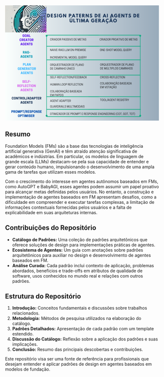 ![Descrição da Imagem](https://raw.githubusercontent.com/samuelfernandof/ai-agents-design-patterns/main/Blue%20and%20Green%20Corporate%20project%20phases%20chart%20graph%20(1).png)

## Resumo

Foundation Models (FMs) são a base das tecnologias de inteligência artificial generativa (GenAI) e têm atraído atenção significativa de acadêmicos e indústrias. Em particular, os modelos de linguagem de grande escala (LLMs) destacam-se pela sua capacidade de entender e gerar conteúdo humano, impulsionando o desenvolvimento de uma ampla gama de tarefas que utilizam esses modelos.

Com o crescimento do interesse em agentes autônomos baseados em FMs, como AutoGPT e BabyAGI, esses agentes podem assumir um papel proativo para alcançar metas definidas pelos usuários. No entanto, a construção e implementação de agentes baseados em FM apresentam desafios, como a dificuldade em compreender e executar tarefas complexas, a limitação de informações contextuais fornecidas pelos usuários e a falta de explicabilidade em suas arquiteturas internas.

## Contribuições do Repositório

- **Catálogo de Padrões:** Uma coleção de padrões arquitetônicos que oferece soluções de design para implementações práticas de agentes.
- **Ecosistema de Agentes:** Um guia com anotações sobre padrões arquitetônicos para auxiliar no design e desenvolvimento de agentes baseados em FM.
- **Análise Curada:** Cada padrão inclui contexto de aplicação, problemas abordados, benefícios e trade-offs em atributos de qualidade de software, usos conhecidos no mundo real e relações com outros padrões.

## Estrutura do Repositório

1. **Introdução:** Conceitos fundamentais e discussões sobre trabalhos relacionados.
2. **Metodologia:** Métodos de pesquisa utilizados na elaboração do catálogo.
3. **Padrões Detalhados:** Apresentação de cada padrão com um template estendido.
4. **Discussão do Catálogo:** Reflexão sobre a aplicação dos padrões e suas implicações.
5. **Conclusão:** Resumo das principais descobertas e contribuições.

Este repositório visa ser uma fonte de referência para profissionais que desejam entender e aplicar padrões de design em agentes baseados em modelos de fundação.

